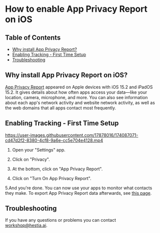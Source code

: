 # How to enable App Privacy Report on iOS

## Table of Contents

- [Why install App Privacy Report?](https://github.com/hestiaAI/data-catalog/blob/main/workshop/install-and-enable-trackercontrol.md#why-install-trackercontrol)
- [Enabling Tracking - First Time Setup](https://github.com/hestiaAI/data-catalog/blob/main/workshop/install-and-enable-trackercontrol.md#enabling-tracking---first-time-setup)
- [Troubleshooting](https://github.com/hestiaAI/data-catalog/blob/main/workshop/install-and-enable-trackercontrol.md#troubleshooting)

## Why install App Privacy Report on iOS?

[App Privacy Report](https://support.apple.com/en-us/HT212958) appeared on Apple devices with iOS 15.2 and iPadOS 15.2. It gives details about how often apps access your data—like your location, camera, microphone, and more. You can also see information about each app's network activity and website network activity, as well as the web domains that all apps contact most frequently.

## Enabling Tracking - First Time Setup

https://user-images.githubusercontent.com/17878016/174087071-cd47d2f2-8380-4cf8-9a6e-cc5e704e4128.mp4

1. Open your "Settings" app.

2. Click on "Privacy".

3. At the bottom, click on "App Privacy Report".

4. Click on "Turn On App Privacy Report".

5.And you're done. You can now use your apps to monitor what contacts they make. To export App Privacy Report data afterwards, see [this page](https://github.com/hestiaAI/data-catalog/blob/main/workshop/how-to-export-data-from-trackercontrol.md). 

## Troubleshooting

If you have any questions or problems you can contact workshop@hestia.ai.
